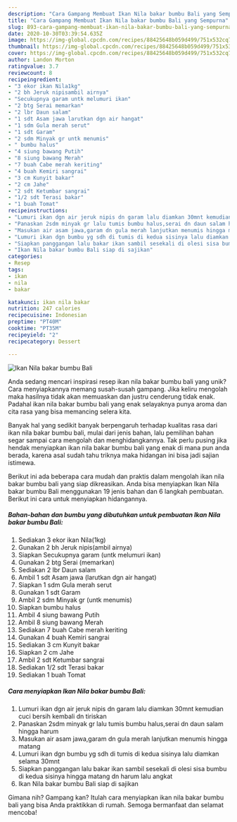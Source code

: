 ```yaml
---
description: "Cara Gampang Membuat Ikan Nila bakar bumbu Bali yang Sempurna"
title: "Cara Gampang Membuat Ikan Nila bakar bumbu Bali yang Sempurna"
slug: 893-cara-gampang-membuat-ikan-nila-bakar-bumbu-bali-yang-sempurna
date: 2020-10-30T03:39:54.635Z
image: https://img-global.cpcdn.com/recipes/88425648b059d499/751x532cq70/ikan-nila-bakar-bumbu-bali-foto-resep-utama.jpg
thumbnail: https://img-global.cpcdn.com/recipes/88425648b059d499/751x532cq70/ikan-nila-bakar-bumbu-bali-foto-resep-utama.jpg
cover: https://img-global.cpcdn.com/recipes/88425648b059d499/751x532cq70/ikan-nila-bakar-bumbu-bali-foto-resep-utama.jpg
author: Landon Morton
ratingvalue: 3.7
reviewcount: 8
recipeingredient:
- "3 ekor ikan Nila1kg"
- "2 bh Jeruk nipisambil airnya"
- "Secukupnya garam untk melumuri ikan"
- "2 btg Serai memarkan"
- "2 lbr Daun salam"
- "1 sdt Asam jawa larutkan dgn air hangat"
- "1 sdm Gula merah serut"
- "1 sdt Garam"
- "2 sdm Minyak gr untk menumis"
- " bumbu halus"
- "4 siung bawang Putih"
- "8 siung bawang Merah"
- "7 buah Cabe merah keriting"
- "4 buah Kemiri sangrai"
- "3 cm Kunyit bakar"
- "2 cm Jahe"
- "2 sdt Ketumbar sangrai"
- "1/2 sdt Terasi bakar"
- "1 buah Tomat"
recipeinstructions:
- "Lumuri ikan dgn air jeruk nipis dn garam lalu diamkan 30mnt kemudian cuci bersih kembali dn tiriskan"
- "Panaskan 2sdm minyak gr lalu tumis bumbu halus,serai dn daun salam hingga harum"
- "Masukan air asam jawa,garam dn gula merah lanjutkan menumis hingga matang"
- "Lumuri ikan dgn bumbu yg sdh di tumis di kedua sisinya lalu diamkan selama 30mnt"
- "Siapkan panggangan lalu bakar ikan sambil sesekali di olesi sisa bumbu di kedua sisinya hingga matang dn harum lalu angkat"
- "Ikan Nila bakar bumbu Bali siap di sajikan"
categories:
- Resep
tags:
- ikan
- nila
- bakar

katakunci: ikan nila bakar 
nutrition: 247 calories
recipecuisine: Indonesian
preptime: "PT40M"
cooktime: "PT35M"
recipeyield: "2"
recipecategory: Dessert

---
```



![Ikan Nila bakar bumbu Bali](https://img-global.cpcdn.com/recipes/88425648b059d499/751x532cq70/ikan-nila-bakar-bumbu-bali-foto-resep-utama.jpg)

Anda sedang mencari inspirasi resep ikan nila bakar bumbu bali yang unik? Cara menyiapkannya memang susah-susah gampang. Jika keliru mengolah maka hasilnya tidak akan memuaskan dan justru cenderung tidak enak. Padahal ikan nila bakar bumbu bali yang enak selayaknya punya aroma dan cita rasa yang bisa memancing selera kita.



Banyak hal yang sedikit banyak berpengaruh terhadap kualitas rasa dari ikan nila bakar bumbu bali, mulai dari jenis bahan, lalu pemilihan bahan segar sampai cara mengolah dan menghidangkannya. Tak perlu pusing jika hendak menyiapkan ikan nila bakar bumbu bali yang enak di mana pun anda berada, karena asal sudah tahu triknya maka hidangan ini bisa jadi sajian istimewa.


Berikut ini ada beberapa cara mudah dan praktis dalam mengolah ikan nila bakar bumbu bali yang siap dikreasikan. Anda bisa menyiapkan Ikan Nila bakar bumbu Bali menggunakan 19 jenis bahan dan 6 langkah pembuatan. Berikut ini cara untuk menyiapkan hidangannya.

<!--inarticleads1-->

##### Bahan-bahan dan bumbu yang dibutuhkan untuk pembuatan Ikan Nila bakar bumbu Bali:

1. Sediakan 3 ekor ikan Nila(1kg)
1. Gunakan 2 bh Jeruk nipis(ambil airnya)
1. Siapkan Secukupnya garam (untk melumuri ikan)
1. Gunakan 2 btg Serai (memarkan)
1. Sediakan 2 lbr Daun salam
1. Ambil 1 sdt Asam jawa (larutkan dgn air hangat)
1. Siapkan 1 sdm Gula merah serut
1. Gunakan 1 sdt Garam
1. Ambil 2 sdm Minyak gr (untk menumis)
1. Siapkan  bumbu halus
1. Ambil 4 siung bawang Putih
1. Ambil 8 siung bawang Merah
1. Sediakan 7 buah Cabe merah keriting
1. Gunakan 4 buah Kemiri sangrai
1. Sediakan 3 cm Kunyit bakar
1. Siapkan 2 cm Jahe
1. Ambil 2 sdt Ketumbar sangrai
1. Sediakan 1/2 sdt Terasi bakar
1. Sediakan 1 buah Tomat




<!--inarticleads2-->

##### Cara menyiapkan Ikan Nila bakar bumbu Bali:

1. Lumuri ikan dgn air jeruk nipis dn garam lalu diamkan 30mnt kemudian cuci bersih kembali dn tiriskan
1. Panaskan 2sdm minyak gr lalu tumis bumbu halus,serai dn daun salam hingga harum
1. Masukan air asam jawa,garam dn gula merah lanjutkan menumis hingga matang
1. Lumuri ikan dgn bumbu yg sdh di tumis di kedua sisinya lalu diamkan selama 30mnt
1. Siapkan panggangan lalu bakar ikan sambil sesekali di olesi sisa bumbu di kedua sisinya hingga matang dn harum lalu angkat
1. Ikan Nila bakar bumbu Bali siap di sajikan




Gimana nih? Gampang kan? Itulah cara menyiapkan ikan nila bakar bumbu bali yang bisa Anda praktikkan di rumah. Semoga bermanfaat dan selamat mencoba!
